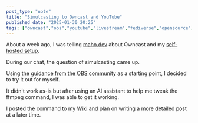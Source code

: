 ```yaml
---
post_type: "note" 
title: "Simulcasting to Owncast and YouTube"
published_date: "2025-01-30 20:25"
tags: ["owncast","obs","youtube","livestream","fediverse","opensource"]
---
```


About a week ago, I was telling [maho.dev](https://maho.dev/) about Owncast and my [self-hosted setup](/posts/deploy-owncast-azure). 

During our chat, the question of simulcasting came up. 

Using the [guidance from the OBS community](https://obsproject.com/forum/resources/obs-studio-stream-to-multiple-platforms-or-channels-at-once.932/) as a starting point, I decided to try it out for myself. 

It didn't work as-is but after using an AI assistant to help me tweak the ffmpeg command, I was able to get it working.

I posted the command to my [Wiki](/resources/wiki/owncast) and plan on writing a more detailed post at a later time. 